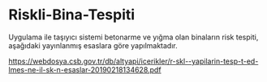 # Riskli-Bina-Tespiti
Uygulama ile taşıyıcı sistemi betonarme ve yığma olan binaların risk tespiti, aşağıdaki yayınlanmış esaslara göre yapılmaktadır.

https://webdosya.csb.gov.tr/db/altyapi/icerikler/r-skl--yapilarin-tesp-t-ed-lmes-ne-il-sk-n-esaslar-20190218134628.pdf
